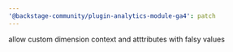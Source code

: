 ```yaml
---
'@backstage-community/plugin-analytics-module-ga4': patch
---
```


allow custom dimension context and atttributes with falsy values
